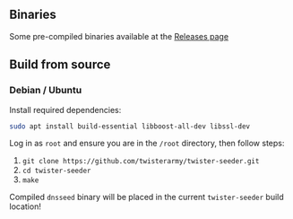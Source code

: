 ## Binaries

Some pre-compiled binaries available at the [Releases page](https://github.com/twisterarmy/twister-seeder/releases)

## Build from source

### Debian / Ubuntu

Install required dependencies:

``` bash
sudo apt install build-essential libboost-all-dev libssl-dev
```

Log in as `root` and ensure you are in the `/root` directory, then follow steps:

1. `git clone https://github.com/twisterarmy/twister-seeder.git`
2. `cd twister-seeder`
3. `make`

Compiled `dnsseed` binary will be placed in the current `twister-seeder` build location!